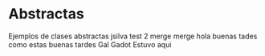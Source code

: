 # Abstractas
Ejemplos de clases abstractas jsilva test 2 merge merge
hola buenas tades como estas
buenas tardes
Gal Gadot Estuvo aqui